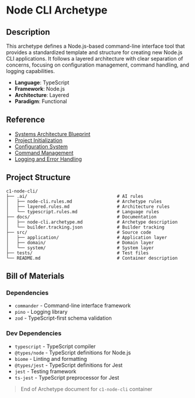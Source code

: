# Node CLI Archetype

## Description

This archetype defines a Node.js-based command-line interface tool that provides a standardized template and structure for creating new Node.js CLI applications. It follows a layered architecture with clear separation of concerns, focusing on configuration management, command handling, and logging capabilities.

- **Language**: TypeScript
- **Framework**: Node.js
- **Architecture**: Layered
- **Paradigm**: Functional

## Reference

- [Systems Architecture Blueprint](/docs/systems-architecture.blueprint.md)
- [Project Initialization](/docs/f1-project-initialization.blueprint.md)
- [Configuration System](/docs/f2-configuration-system.blueprint.md)
- [Command Management](/docs/f3-command-management.blueprint.md)
- [Logging and Error Handling](/docs/f4-logging-error-handling.blueprint.md)

## Project Structure

```
c1-node-cli/
├── .ai/                                  # AI rules
│   ├── node-cli.rules.md                 # Archetype rules
│   ├── layered.rules.md                  # Architecture rules
│   └── typescript.rules.md               # Language rules
├── docs/                                 # Documentation
│   ├── node-cli.archetype.md             # Archetype description
│   └── builder.tracking.json             # Builder tracking
├── src/                                  # Source code
│   ├── application/                      # Application layer
│   ├── domain/                           # Domain layer
│   └── system/                           # System layer
├── tests/                                # Test files
└── README.md                             # Container description
```

## Bill of Materials

### Dependencies

- `commander` - Command-line interface framework
- `pino` - Logging library
- `zod` - TypeScript-first schema validation

### Dev Dependencies

- `typescript` - TypeScript compiler
- `@types/node` - TypeScript definitions for Node.js
- `biome` - Linting and formatting
- `@types/jest` - TypeScript definitions for Jest
- `jest` - Testing framework
- `ts-jest` - TypeScript preprocessor for Jest

> End of Archetype document for `c1-node-cli` container 